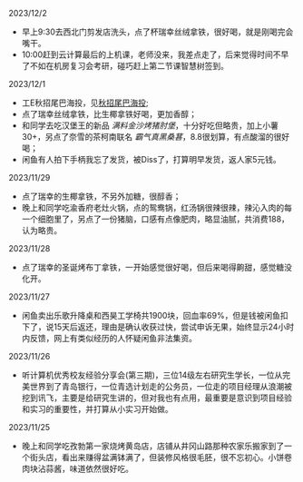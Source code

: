 ---
---


2023/12/2

- 早上9:30去西北门剪发店洗头，点了杯瑞幸丝绒拿铁，很好喝，就是刚喝完会嘴干。
- 10:00赶到云计算最后的上机课，老师没来，我差点走了，后来觉得时间不早了不如在机房复习会考研，碰巧赶上第二节课智慧树签到。

2023/12/1

- 工E秋招尾巴海投，见[秋招尾巴海投](/life/秋招尾巴海投/);
- 点了瑞幸丝绒拿铁，比生椰拿铁好喝，更加香醇；
- 和同学去吃汉堡王的新品 *满料金沙烤猪肘堡*，十分好吃但略贵，加上小薯30+，另点了奈雪的茶柯南联名 *霸气真黑桑葚*，8.8很划算，有点酸溜的很好喝；
- 闲鱼有人拍下手柄我忘了发货，被Diss了，打算明早发货，返人家5元钱。

2023/11/29

- 点了瑞幸的生椰拿铁，不另外加糖，很醇香；
- 晚上和同学吃渝香府老灶火锅，点的鸳鸯锅，红汤锅很辣很辣，辣沁入肉的每一个细胞里了，另点了一份猪脑，口感有点像肥肉，略显油腻，共消费188，认为略贵。

2023/11/28

- 点了瑞幸的圣诞烤布丁拿铁，一开始感觉很好喝，但后来喝得齁甜，感觉糖没化开。

2023/11/27

- 闲鱼卖出乐歌升降桌和西昊工学椅共1900块，回血率69%，但是钱被闲鱼扣下了，说15天后返还，理由是确认收获过快，尝试申诉无果，始终显示24小时内反馈，网上有类似经历的人怀疑闲鱼非法集资。

2023/11/26

- 听计算机优秀校友经验分享会(第三期)，三位14级左右研究生学长，一位从完美世界到了青岛银行，一位青选计划走的公务员，一位走的项目经理从浪潮被挖到讯飞，主要是给研究生讲的，但对我也有点用，最重要是意识到项目经验和实习的重要性，并打算从小实习开始做。

2023/11/25

- 晚上和同学吃孜勃第一家烧烤黄岛店，店铺从井冈山路那种农家乐搬家到了一个街头店，看出来赚得盆满钵满了，但装修风格很毛胚，很不忘初心。小饼卷肉块沾蒜酱，味道依然很好吃。
